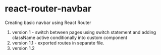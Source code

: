 # react-router-navbar

Creating basic navbar using React Router

1. version 1 - switch between pages using switch statement and adding className active conditionally into custom component
2. version 1.1 - exported routes in separate file.
3. version 1.2
